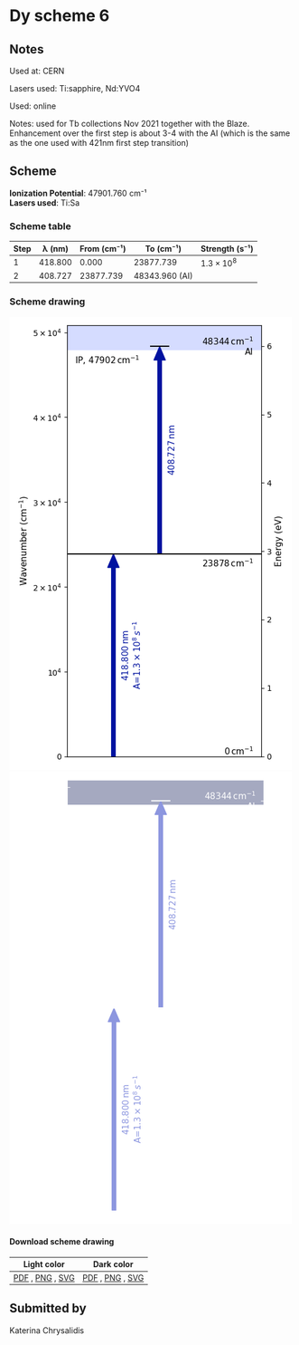 # Dy scheme 6

## Notes

Used at: CERN

Lasers used: Ti:sapphire, Nd:YVO4

Used: online

Notes: used for Tb collections Nov 2021 together with the Blaze. Enhancement over the first step is about 3-4 with the AI (which is the same as the one used with 421nm first step transition)





## Scheme

**Ionization Potential**: 47901.760 cm⁻¹  
**Lasers used**: Ti:Sa

### Scheme table

| Step | λ (nm)  | From (cm⁻¹) |   To (cm⁻¹)    |   Strength (s⁻¹)    |
| ---- | ------- | ----------- | -------------- | ------------------- |
| 1    | 418.800 | 0.000       | 23877.739      | $1.3 \times 10^{8}$ |
| 2    | 408.727 | 23877.739   | 48343.960 (AI) |                     |


### Scheme drawing

![dy scheme, light mode](dy-006/dy-006-light.png#only-light)
![dy scheme, dark mode](dy-006/dy-006-dark-web.png#only-dark)

#### Download scheme drawing

|                                            Light color                                            |                                           Dark color                                           |
| ------------------------------------------------------------------------------------------------- | ---------------------------------------------------------------------------------------------- |
| [PDF](dy-006/dy-006-light.pdf) , [PNG](dy-006/dy-006-light.png) , [SVG](dy-006/dy-006-light.svg)  | [PDF](dy-006/dy-006-dark.pdf) , [PNG](dy-006/dy-006-dark.png) , [SVG](dy-006/dy-006-dark.svg)  |


## Submitted by

Katerina Chrysalidis

